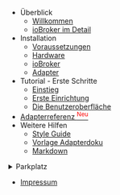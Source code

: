 * Überblick
  * [Willkommen](/)
  * [ioBroker im Detail](/d)
* Installation
  * [Voraussetzungen](/c)
  * [Hardware](/a)
  * [ioBroker](/b)
  * [Adapter](install/adapter.md)
* Tutorial - Erste Schritte
  * [Einstieg](/adapter/)
  * [Erste Einrichtung](/adapter/1)
  * [Die Benutzeroberfläche](/adapter/2)
* [Adapterreferenz <sup style="color:red">Neu</sup>](/adapterref/adapterliste)
* Weitere Hilfen
  * [Style Guide](bestpractices/style_guide_de.md)
  * [Vorlage Adapterdoku](bestpractices/adapter_template.md)
  * [Markdown](bestpractices/markdown.md)

<details>
<summary>Parkplatz</summary>
[Visualisierung](/1)
[Steuerungslogik](/2)
Best Practices
[Community](/3)
[Entwickler](/4)
[System-Integratoren](/5)
[Cloud-Services](/6)
</details>

* [Impressum](impressum.md)
